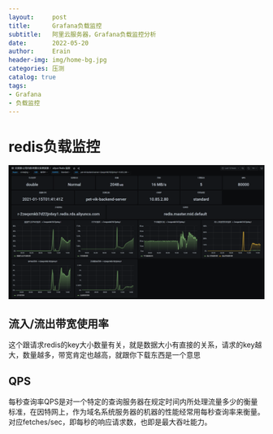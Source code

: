 ```yaml
---
layout:     post
title:      Grafana负载监控
subtitle:   阿里云服务器，Grafana负载监控分析
date:       2022-05-20
author:     Erain
header-img: img/home-bg.jpg
categories: 压测
catalog: true
tags:
- Grafana
- 负载监控
---
```

# redis负载监控

![阿里云Grafana-redis负载监控.png](/img/post/负载监控/阿里云Grafana-redis负载监控.png)

## 流入/流出带宽使用率

这个跟请求redis的key大小数量有关，就是数据大小有直接的关系，请求的key越大，数量越多，带宽肯定也越高，就跟你下载东西是一个意思

## QPS

每秒查询率QPS是对一个特定的查询服务器在规定时间内所处理流量多少的衡量标准，在因特网上，作为域名系统服务器的机器的性能经常用每秒查询率来衡量。    
对应fetches/sec，即每秒的响应请求数，也即是最大吞吐能力。